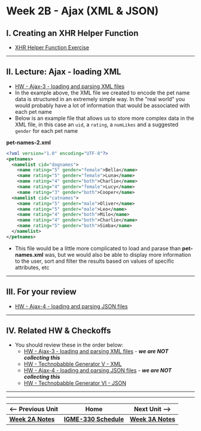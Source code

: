 # Week 2B - Ajax (XML & JSON)

## I. Creating an XHR Helper Function

- [XHR Helper Function Exercise](https://github.com/tonethar/IGME-330-Master/blob/master/notes/HW-xhr-helper-function.md)

<hr>
  
## II. Lecture: Ajax - loading XML

- [HW - Ajax-3 - loading and parsing XML files](https://github.com/tonethar/IGME-330-Master/blob/master/notes/HW-ajax-3.md)
- In the example above, the XML file we created to encode the pet name data is structured in an extremely simple way. In the "real world" you would probably have a lot of information that would be associated with each pet name
- Below is an example file that allows us to store more complex data in the XML file, in this case an `uid`, a `rating`, a `numLikes` and a suggested `gender` for each pet name

**pet-names-2.xml**
```xml
<?xml version="1.0" encoding="UTF-8"?>
<petnames>
  <namelist cid="dognames">
  	<name rating="5" gender="female">Bella</name>
  	<name rating="5" gender="female">Luna</name>
  	<name rating="4" gender="both">Charlie</name>
  	<name rating="4" gender="female">Lucy</name>
  	<name rating="3" gender="both">Cooper</name>
  <namelist cid="catnames">
  	<name rating="5" gender="male">Oliver</name>
  	<name rating="5" gender="male">Leo</name>
  	<name rating="4" gender="both">Milo</name>
  	<name rating="4" gender="both">Charlie</name>
  	<name rating="5" gender="both">Simba</name>
  </namelist>
</petnames>
```

- This file would be a little more complicated to load and parase than **pet-names.xml** was, but we would also be able to display more information to the user, sort and filter the results based on values of specific attributes, etc

<hr>

## III. For your review

- [HW - Ajax-4 - loading and parsing JSON files](https://github.com/tonethar/IGME-330-Master/blob/master/notes/HW-ajax-4.md)

<hr>

## IV. Related HW & Checkoffs
- You should review these in the order below:
  - [HW - Ajax-3 - loading and parsing XML files](https://github.com/tonethar/IGME-330-Master/blob/master/notes/HW-ajax-3.md) - ***we are NOT collecting this***
  - [HW - Technobabble Generator V - XML](https://github.com/tonethar/IGME-330-Master/blob/master/notes/HW-technobabble-5.md)
  - [HW - Ajax-4 - loading and parsing JSON files](https://github.com/tonethar/IGME-330-Master/blob/master/notes/HW-ajax-4.md) - ***we are NOT collecting this***
  - [HW - Technobabble Generator VI - JSON](https://github.com/tonethar/IGME-330-Master/blob/master/notes/HW-technobabble-6.md)


<hr><hr>

| <-- Previous Unit | Home | Next Unit -->
| --- | --- | --- 
| [**Week 2A Notes**](02A.md)     |  [**IGME-330 Schedule**](../schedule.md) | [**Week 3A Notes**](03A.md) 
